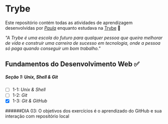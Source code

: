 # Trybe

Este repositório contém todas as atividades de aprendizagem desenvolvidas por _[Paula](https://www.linkedin.com/in/paulapiva/)_ enquanto estudava na [Trybe](https://www.betrybe.com/) 🚀

_"A Trybe é uma escola do futuro para qualquer pessoa que queira melhorar de vida e construir uma carreira de sucesso em tecnologia, onde a pessoa só paga quando conseguir um bom trabalho."_

## Fundamentos do Desenvolvimento Web ✅

##### Seção 1: Unix, Shell & Git
- [ ] 1-1: _Unix & Shell_
- [ ] 1-2: _Git_
- [X] 1-3: _Git & GitHub_

######DIA 03: 
O objetivos dos exercícios é o aprendizado do GitHub e sua interação com repositório local
